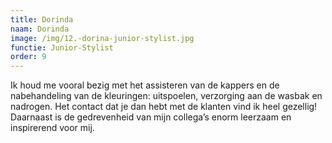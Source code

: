 ```yaml
---
title: Dorinda
naam: Dorinda
image: /img/12.-dorina-junior-stylist.jpg
functie: Junior-Stylist
order: 9
---
```


Ik houd me vooral bezig met het assisteren van de kappers en de nabehandeling van de kleuringen: uitspoelen, verzorging aan de wasbak en nadrogen. Het contact dat je dan hebt met de klanten vind ik heel gezellig! Daarnaast is de gedrevenheid van mijn collega’s enorm leerzaam en inspirerend voor mij.